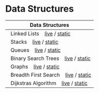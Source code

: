 # Data Structures


|**Data Structures**|
|-----|
|&nbsp;&nbsp;Linked Lists &nbsp;&nbsp; [live](https://mybinder.org/v2/gh/CMPS-6100/notebooks/main?filepath=03-Data-Structures/01-linked_lists.ipynb) / [static](https://nbviewer.jupyter.org/github/CMPS-6100/notebooks/blob/main/03-Data-Structures/01-linked_lists.ipynb?flush_cache=True)|
|&nbsp;&nbsp;Stacks &nbsp;&nbsp; [live](https://mybinder.org/v2/gh/CMPS-6100/notebooks/main?filepath=03-Data-Structures/02-stacks.ipynb) / [static](https://nbviewer.jupyter.org/github/CMPS-6100/notebooks/blob/main/03-Data-Structures/02-stacks.ipynb?flush_cache=True)|
|&nbsp;&nbsp;Queues &nbsp;&nbsp; [live](https://mybinder.org/v2/gh/CMPS-6100/notebooks/main?filepath=03-Data-Structures/03-queues.ipynb) / [static](https://nbviewer.jupyter.org/github/CMPS-6100/notebooks/blob/main/03-Data-Structures/03-queues.ipynb?flush_cache=True)|
|&nbsp;&nbsp;Binary Search Trees &nbsp;&nbsp; [live](https://mybinder.org/v2/gh/CMPS-6100/notebooks/main?filepath=03-Data-Structures/04-binary_search_trees.ipynb) / [static](https://nbviewer.jupyter.org/github/CMPS-6100/notebooks/blob/main/03-Data-Structures/04-binary_search_trees.ipynb?flush_cache=True)|
|&nbsp;&nbsp;Graphs &nbsp;&nbsp; [live](https://mybinder.org/v2/gh/CMPS-6100/notebooks/main?filepath=03-Data-Structures/05-graphs.ipynb) / [static](https://nbviewer.jupyter.org/github/CMPS-6100/notebooks/blob/main/03-Data-Structures/05-graphs.ipynb?flush_cache=True)|
|&nbsp;&nbsp;Breadth First Search &nbsp;&nbsp; [live](https://mybinder.org/v2/gh/CMPS-6100/notebooks/main?filepath=03-Data-Structures/06-breadth_first_search.ipynb) / [static](https://nbviewer.jupyter.org/github/CMPS-6100/notebooks/blob/main/03-Data-Structures/06-breadth_first_search.ipynb?flush_cache=True)|
|&nbsp;&nbsp;Dijkstras Algorithm &nbsp;&nbsp; [live](https://mybinder.org/v2/gh/CMPS-6100/notebooks/main?filepath=03-Data-Structures/07-dijkstras_algorithm.ipynb) / [static](https://nbviewer.jupyter.org/github/CMPS-6100/notebooks/blob/main/03-Data-Structures/07-dijkstras_algorithm.ipynb?flush_cache=True)|